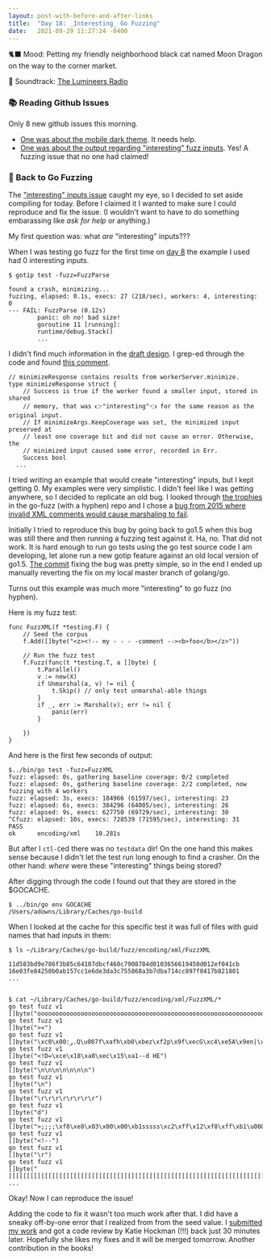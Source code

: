 ```yaml
---
layout: post-with-before-and-after-links
title:  "Day 18: _Interesting_ Go Fuzzing"
date:   2021-09-29 11:27:24 -0400
---
```


🐈‍⬛ Mood: Petting my friendly neighborhood black cat named Moon Dragon on
the way to the corner market.

🎵 Soundtrack: [The Lumineers Radio](https://open.spotify.com/playlist/37i9dQZF1E4Cpj7tK5yC6M)

### 📚 Reading Github Issues

Only 8 new github issues this morning.
* [One was about the mobile dark
  theme](https://github.com/golang/go/issues/48679). It needs help.
* [One was about the output regarding "interesting" fuzz
  inputs](https://github.com/golang/go/issues/48669). Yes! A fuzzing issue that
  no one had claimed!


### 🧶 Back to Go Fuzzing

The ["interesting" inputs issue](https://github.com/golang/go/issues/48669)
caught my eye, so I decided to set aside compiling for today. Before I claimed
it I wanted to make sure I could reproduce and fix the issue. (I wouldn't want
to have to do something embarassing like _ask for help_ or anything.)

My first question was: what _are_ "interesting" inputs???

When I was testing go fuzz for the first time on [day
8](https://ameowlia.github.io/my-golang-contributor-sabbatical/2021/09/10/day-8.html)
the example I used had 0 interesting inputs.

```
$ gotip test -fuzz=FuzzParse

found a crash, minimizing...
fuzzing, elapsed: 0.1s, execs: 27 (218/sec), workers: 4, interesting: 0
--- FAIL: FuzzParse (0.12s)
        panic: oh no! bad size!
        goroutine 11 [running]:
        runtime/debug.Stack()
        ...
```

I didn't find much information in the [draft
design](https://go.googlesource.com/proposal/+/master/design/draft-fuzzing.md).
I grep-ed through the code and found [this
comment](https://github.com/golang/go/blob/2d6d5584179cf89e44abc2829fcdc68c29dfc5a4/src/internal/fuzz/worker.go#L512-L517). 

```
// minimizeResponse contains results from workerServer.minimize.
type minimizeResponse struct {
	// Success is true if the worker found a smaller input, stored in shared
	// memory, that was 👉"interesting"👈 for the same reason as the original input.
	// If minimizeArgs.KeepCoverage was set, the minimized input preserved at
	// least one coverage bit and did not cause an error. Otherwise, the
	// minimized input caused some error, recorded in Err.
	Success bool
  ...
```

I tried writing an example that would create "interesting" inputs, but I kept
getting 0. My examples were very simplistic. I didn't feel like I was getting
anywhere, so I decided to replicate an old bug. I looked through [the
trophies](https://github.com/dvyukov/go-fuzz#trophies) in the go-fuzz (with a
hyphen) repo and I chose a [bug from 2015 where invalid XML comments would cause
marshaling to fail](https://github.com/golang/go/issues/11112).

Initially I tried to reproduce this bug by going back to go1.5 when this bug was
still there and then running a fuzzing test against it. Ha, no. That did not
work. It is hard enough to run go tests using the go test source code I am
developing, let alone run a new gotip feature against an old local version of
go1.5. [The
commit](https://github.com/golang/go/commit/97c859f8da0c85c33d0f29ba5e11094d8e691e87)
fixing the bug was pretty simple, so in the end I ended up manually reverting
the fix on my local master branch of golang/go.

Turns out this example was much more "interesting" to go fuzz (no hyphen).

Here is my fuzz test:
```
func FuzzXML(f *testing.F) {
	// Seed the corpus
	f.Add([]byte("<z><!-- my - - - -comment --><b>foo</b></z>"))

	// Run the fuzz test
	f.Fuzz(func(t *testing.T, a []byte) {
		t.Parallel()
		v := new(X)
		if Unmarshal(a, v) != nil {
			t.Skip() // only test unmarshal-able things
		}
		if _, err := Marshal(v); err != nil {
			panic(err)
		}

	})
}
```

And here is the first few seconds of output:
```
$../bin/go test -fuzz=FuzzXML
fuzz: elapsed: 0s, gathering baseline coverage: 0/2 completed
fuzz: elapsed: 0s, gathering baseline coverage: 2/2 completed, now fuzzing with 4 workers
fuzz: elapsed: 3s, execs: 184966 (61597/sec), interesting: 23
fuzz: elapsed: 6s, execs: 384296 (64005/sec), interesting: 26
fuzz: elapsed: 9s, execs: 627750 (69729/sec), interesting: 30
^Cfuzz: elapsed: 10s, execs: 728539 (71595/sec), interesting: 31
PASS
ok  	encoding/xml	10.281s
```

But after I `ctl-C`ed there was no `testdata` dir! On the one hand this makes
sense because I didn't let the test run long enough to find a crasher. On the
other hand: _where_ were these "interesting" things being stored?

After digging through the code I found out that they are stored in the $GOCACHE.

```
$ ../bin/go env GOCACHE
/Users/adowns/Library/Caches/go-build
```

When I looked at the cache for this specific test it was full of files with guid
names that had inputs in them:

```
$ ls ~/Library/Caches/go-build/fuzz/encoding/xml/FuzzXML

11d583bd9e786f3b85c64107dbcf460c7908784d0103656619450d012ef041cb
16e03fe84250b0ab157cc1e6de3da3c755868a3b7dba714cc897f0417b821801
...


$ cat ~/Library/Caches/go-build/fuzz/encoding/xml/FuzzXML/*
go test fuzz v1
[]byte("oooooooooooooooooooooooooooooooooooooooooooooooooooooooooooooooooooooooooooooooooooooooooooooooooooooooooooooooooooooooooooooo")
go test fuzz v1
[]byte("><")
go test fuzz v1
[]byte("\xc0\x00:ڔ.Q\u007f\xafh\xb0\xbez\xf2p\x9f\xecG\xc4\xe5A\x9en|\x10,H\x92\xff\x00\xf9")
go test fuzz v1
[]byte("<!D=\xce\x18\xa0\xec\x15\xa1--d HE")
go test fuzz v1
[]byte("\n\n\n\n\n\n\n")
go test fuzz v1
[]byte("\n")
go test fuzz v1
[]byte("\r\r\r\r\r\r\r\r")
go test fuzz v1
[]byte("d")
go test fuzz v1
[]byte(">;;;;\xf8\xe8\x03\x00\x00\xb1sssss\xc2\xff\x12\xf8\xff\xb1\u008f.\xb1\xc2\xff\xf0\xf8!")
go test fuzz v1
[]byte("<!--")
go test fuzz v1
[]byte("\r")
go test fuzz v1
[]byte("[[[[[[[[[[[[[[[[[[[[[[[[[[[[[[[[[[[[[[[[[[[[[[[[[[[[[[[[[[[[[[[[[[[[[[[[[[[[[[[[[[[[[[[[[[[[[[[[[[[[[[[[[[[[[[[[[[[[[[[[[[[[[[[[")
...
```

Okay! Now I can reproduce the issue!

Adding the code to fix it wasn't too much work after that. I did have a sneaky
off-by-one error that I realized from from the seed value. I [submitted my
work](https://go-review.googlesource.com/c/go/+/353172) and got a code review by
Katie Hockman (!!!) back just 30 minutes later. Hopefully she likes my fixes and
it will be merged tomorrow. Another contribution in the books!




